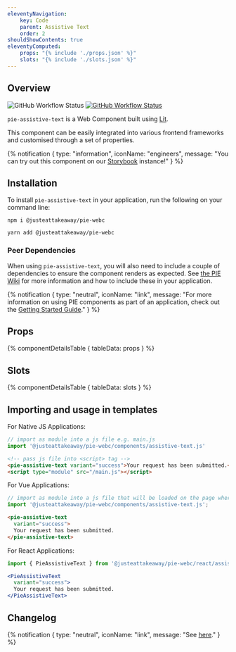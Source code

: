 ```yaml
---
eleventyNavigation:
    key: Code
    parent: Assistive Text
    order: 2
shouldShowContents: true
eleventyComputed:
    props: "{% include './props.json' %}"
    slots: "{% include './slots.json' %}"
---
```


## Overview

<p>
  <a href="https://www.npmjs.com/@justeattakeaway/pie-assistive-text" style="text-decoration: none">
    <img alt="GitHub Workflow Status" src="https://img.shields.io/npm/v/@justeattakeaway/pie-assistive-text.svg?label=pie-assistive-text">
  </a>

  <a href="https://www.npmjs.com/package/@justeattakeaway/pie-webc">
    <img alt="GitHub Workflow Status" src="https://img.shields.io/npm/v/@justeattakeaway/pie-webc.svg?label=pie-webc">
  </a>
</p>

`pie-assistive-text` is a Web Component built using [Lit](https://lit.dev/).

This component can be easily integrated into various frontend frameworks and customised through a set of properties.

{% notification {
  type: "information",
  iconName: "engineers",
  message: "You can try out this component on our [Storybook](https://webc.pie.design/?path=/story/assistive-text) instance!"
} %}

## Installation

To install `pie-assistive-text` in your application, run the following on your command line:

```shell
npm i @justeattakeaway/pie-webc
```

```shell
yarn add @justeattakeaway/pie-webc
```

### Peer Dependencies

When using `pie-assistive-text`, you will also need to include a couple of dependencies to ensure the component renders as expected. See [the PIE Wiki](https://github.com/justeattakeaway/pie/wiki/Getting-started-with-PIE-Web-Components#expected-dependencies) for more information and how to include these in your application.

{% notification {
  type: "neutral",
  iconName: "link",
  message: "For more information on using PIE components as part of an application, check out the [Getting Started Guide](https://github.com/justeattakeaway/pie/wiki/Getting-started-with-PIE-Web-Components)."
} %}

## Props

{% componentDetailsTable {
  tableData: props
} %}

## Slots

{% componentDetailsTable {
  tableData: slots
} %}

## Importing and usage in templates

For Native JS Applications:
```js
// import as module into a js file e.g. main.js
import '@justeattakeaway/pie-webc/components/assistive-text.js'
```

```html
<!-- pass js file into <script> tag -->
<pie-assistive-text variant="success">Your request has been submitted.</pie-assistive-text>
<script type="module" src="/main.js"></script>
```

For Vue Applications:

```js
// import as module into a js file that will be loaded on the page where the component is used.
import '@justeattakeaway/pie-webc/components/assistive-text.js';
```

```html
<pie-assistive-text
  variant="success">
  Your request has been submitted.
</pie-assistive-text>
```

For React Applications:

```jsx
import { PieAssistiveText } from '@justeattakeaway/pie-webc/react/assistive-text.js';

<PieAssistiveText
  variant="success">
  Your request has been submitted.
</PieAssistiveText>
```

## Changelog

{% notification {
  type: "neutral",
  iconName: "link",
  message: "See [here](https://github.com/justeattakeaway/pie/blob/main/packages/components/pie-assistive-text/CHANGELOG.md)."
} %}
